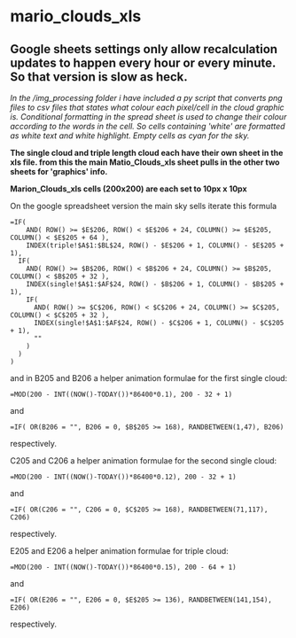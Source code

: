 # mario_clouds_xls
## Google sheets settings only allow recalculation updates to happen every hour or every minute. So that version is slow as heck.

*In the /img_processing folder i have included a py script that converts png files to csv files that states what colour each pixel/cell in the cloud graphic is. Conditional formatting in the spread sheet is used to change their colour according to the words in the cell. So cells containing 'white' are formatted as white text and white highlight. Empty cells as cyan for the sky.*

**The single cloud and triple length cloud each have their own sheet in the xls file. from this the main Matio_Clouds_xls sheet pulls in the other two sheets for 'graphics'  info.**

**Marion_Clouds_xls cells (200x200) are each set to 10px x 10px**


On the google spreadsheet version the main sky sells iterate this formula
```
=IF(
    AND( ROW() >= $E$206, ROW() < $E$206 + 24, COLUMN() >= $E$205, COLUMN() < $E$205 + 64 ),
    INDEX(triple!$A$1:$BL$24, ROW() - $E$206 + 1, COLUMN() - $E$205 + 1),
  IF(
    AND( ROW() >= $B$206, ROW() < $B$206 + 24, COLUMN() >= $B$205, COLUMN() < $B$205 + 32 ),
    INDEX(single!$A$1:$AF$24, ROW() - $B$206 + 1, COLUMN() - $B$205 + 1),
    IF(
      AND( ROW() >= $C$206, ROW() < $C$206 + 24, COLUMN() >= $C$205, COLUMN() < $C$205 + 32 ),
      INDEX(single!$A$1:$AF$24, ROW() - $C$206 + 1, COLUMN() - $C$205 + 1),
      ""
    )
  )
)
```

and in 
B205 and B206 a helper animation formulae for the first single cloud:
```
=MOD(200 - INT((NOW()-TODAY())*86400*0.1), 200 - 32 + 1)
```
and
```
=IF( OR(B206 = "", B206 = 0, $B$205 >= 168), RANDBETWEEN(1,47), B206)
```
respectively.


C205 and C206 a helper animation formulae for the second single cloud:
```
=MOD(200 - INT((NOW()-TODAY())*86400*0.12), 200 - 32 + 1)
```
and
```
=IF( OR(C206 = "", C206 = 0, $C$205 >= 168), RANDBETWEEN(71,117), C206)
```
respectively.


E205 and E206 a helper animation formulae for triple cloud:
```
=MOD(200 - INT((NOW()-TODAY())*86400*0.15), 200 - 64 + 1)
```
and
```
=IF( OR(E206 = "", E206 = 0, $E$205 >= 136), RANDBETWEEN(141,154), E206)
```
respectively.

